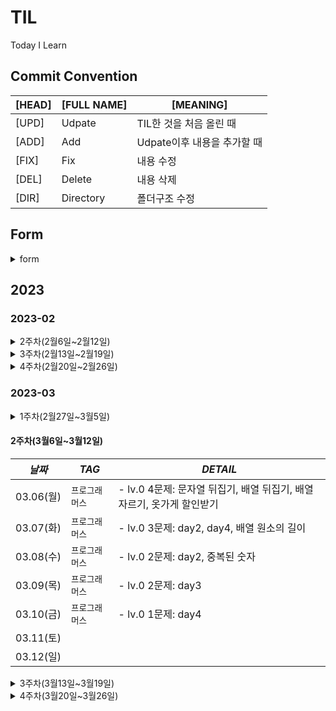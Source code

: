 # TIL
Today I Learn

## Commit Convention
| [HEAD] | [FULL NAME] | [MEANING] |
| --- | --- | --- |
| [UPD] | Udpate | TIL한 것을 처음 올린 때 |
| [ADD] | Add | Udpate이후 내용을 추가할 때 |
| [FIX] | Fix | 내용 수정 |
| [DEL] | Delete | 내용 삭제 |
| [DIR] | Directory | 폴더구조 수정 |

## Form
<details>
    <summary>form</summary>
    <div markdown="1">
    
|***날짜***|***TAG***| ***DETAIL*** |
|----------|--------|---------------|
| 00.00(월) | `태그` | |
| 00.00(화) |  | |
| 00.00(수) |  | |
| 00.00(목) |  | |
| 00.00(금) |  | |
| 00.00(토) |  | |
| 00.00(일) |  | |
</details>

## 2023
### 2023-02
<details>
    <summary>2주차(2월6일~2월12일)</summary>
    <div markdown="1">

|***날짜***|***TAG***| ***DETAIL*** |
|----------|--------|---------------|
| 02.06(월) | `C#` | - [시작하세요!C#9.0: 1-1장](https://github.com/ise-yen/StudyCsharp9.0) |
| 02.07(화) | `C#` | - [시작하세요!C#9.0: 1-1장](https://github.com/ise-yen/StudyCsharp9.0) |
| 02.08(수) |  | |
| 02.09(목) |  | |
| 02.10(금) |  | |
| 02.11(토) | `알고리즘 스터디` | |
| 02.12(일) | `C++` `알고리즘` | - 알고리즘 문제풀이 입문: 14강 |
</details>


<details>
    <summary>3주차(2월13일~2월19일)</summary>
    <div markdown="1">
    
|***날짜***|***TAG***| ***DETAIL*** |
|----------|--------|---------------|
| 02.13(월) | `자소서` `면접왕이형` | - [합격하는 자소서 완성하는 프로세스](https://www.youtube.com/watch?v=AjyCPr9aEKo) |
| 02.14(화) | `Unity` `Inflearn` `Rookiss` | - Part3: 유니티 엔진: 0강~1-2강 | 
| 02.15(수) | `Unity` `Inflearn` `Rookiss` | - Part3: 유니티 엔진: 1강 |
| 02.16(목) | `Unity` `C#` `베르` | - [유니티의 좌표계](https://www.youtube.com/watch?v=h6f-pWy0IEM)<br>- [좌표와 속도를 다루는 도구-벡터](https://www.youtube.com/watch?v=BHhndhjcTsw) |
| 02.17(금) |  | |
| 02.18(토) | `알고리즘 스터디` | |
| 02.19(일) |  | |
</details>

<details>
    <summary>4주차(2월20일~2월26일)</summary>
    <div markdown="1">

|***날짜***|***TAG***| ***DETAIL*** |
|----------|--------|---------------|
| 02.20(월) |  | |
| 02.21(화) |  | |
| 02.22(수) | `Unity` `C#` `Inflearn` `Rookiss`  | - Part3: 유니티 엔진: 12-1강|
| 02.23(목) |  | |
| 02.24(금) | `Unity` `C#` `Inflearn` `Rookiss`  | - Part3: 유니티 엔진: 3-0, 3-1강|
| 02.25(토) |  | |
| 02.26(일) | `자소서` `면접왕이형` | - [자소서는 잘썼지만 면접에서 계속 떨어지는 취준생 특징](https://www.youtube.com/watch?v=_EsrGn9rhmM)<br>- [자소서 필수 문항](https://www.youtube.com/watch?v=fudTkkL86IY) |
</details>


### 2023-03
<details>
    <summary>1주차(2월27일~3월5일)</summary>
    <div markdown="1">

|***날짜***|***TAG***| ***DETAIL*** |
|----------|--------|---------------|
| 02.27(월) | | |
| 02.28(화) | | |
| 03.01(수) | `자소서` `면접왕이형` | - [이렇게만 하면 2023년에 취준 끝납니다](https://www.youtube.com/watch?v=d5US0RDB_0o) |
| 03.02(목) | `자소서` `면접왕이형` | - [1년을 10번 사는 사람 vs 10년을 1번 사는 사람](https://www.youtube.com/watch?v=B-4OZwnNwJg) |
| 03.03(금) |  | |
| 03.04(토) | `알고리즘 스터디` | |
| 03.05(일) | `프로그래머스` | - lv.0 13문제: day1, 2, 3, 4 |
</details>


#### 2주차(3월6일~3월12일)
|***날짜***|***TAG***| ***DETAIL*** |
|----------|--------|---------------|
| 03.06(월) | `프로그래머스` | - lv.0 4문제: 문자열 뒤집기, 배열 뒤집기, 배열 자르기, 옷가게 할인받기 |
| 03.07(화) | `프로그래머스` | - lv.0 3문제: day2, day4, 배열 원소의 길이 |
| 03.08(수) | `프로그래머스` | - lv.0 2문제: day2, 중복된 숫자 |
| 03.09(목) | `프로그래머스` | - lv.0 2문제: day3 |
| 03.10(금) | `프로그래머스` | - lv.0 1문제: day4 |
| 03.11(토) |  | |
| 03.12(일) |  | |


<details>
    <summary>3주차(3월13일~3월19일)</summary>
    <div markdown="1">
    
|***날짜***|***TAG***| ***DETAIL*** |
|----------|--------|---------------|
| 03.13(월) | | |
| 03.14(화) | | |
| 03.15(수) | | |
| 03.16(목) | | |
| 03.17(금) | | |
| 03.18(토) | | |
| 03.19(일) | | |
</details>


<details>
    <summary>4주차(3월20일~3월26일)</summary>
    <div markdown="1">

|***날짜***|***TAG***| ***DETAIL*** |
|----------|--------|---------------|
| 03.20(월) | | |
| 03.21(화) | | |
| 03.22(수) | | |
| 03.23(목) | | |
| 03.24(금) | | |
| 03.25(토) | | |
| 03.26(일) | | |
</details>


